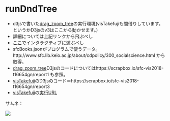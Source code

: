 <h1>runDndTree</h1>

<ul>
  <li>d3jsで書いた<a href="https://github.com/GoNishimura/d3js" target="_blank">drag_zoom_tree</a>の実行環境(visTakefujiも間借りしています。というかD3jsのv3はここから動かせます。)</li>
  <li>詳細については上記リンクから飛ぶべし</li>
  <li><a href="https://gonishimura.github.io/runDndTree/?p=sfc-vis2018-t16654gn/report1&c=dndTree.js&s=dndTree.css" target="_blank">ここ</a>でインタラクティブに遊ぶべし</li>
  <li>sfcBooks.jsonがプログラムで使うデータ。http://www.sfc.lib.keio.ac.jp/about/cdpolicy/300_socialscience.html から取得。</li>
  <li><a href="https://github.com/GoNishimura/d3js" target="_blank">drag_zoom_tree</a>D3jsのコードについてはhttps://scrapbox.io/sfc-vis2018-t16654gn/report1 も参照。</li>
  <li><a href="https://github.com/GoNishimura/d3js" target="_blank">visTakefuji</a>のD3jsのコード＝https://scrapbox.io/sfc-vis2018-t16654gn/report3</li>
  <li><a href="https://github.com/GoNishimura/d3js" target="_blank">visTakefuji</a>の<a href="https://gonishimura.github.io/runDndTree/?p=sfc-vis2018-t16654gn/report3&c=take.js&s=take.css" target="_blank">実行URL</a></li>
</ul>

サムネ：

<img src="https://github.com/GoNishimura/images/blob/master/books.png">
